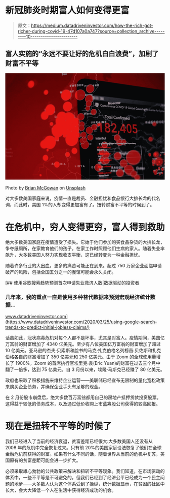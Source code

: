 # 新冠肺炎时期富人如何变得更富

> 原文：<https://medium.datadriveninvestor.com/how-the-rich-got-richer-during-covid-19-47d107a0a747?source=collection_archive---------10----------------------->

## 富人实施的“永远不要让好的危机白白浪费”，加剧了财富不平等

![](img/62d751fe2f811c86ab7e01401ffed0ca.png)

Photo by [Brian McGowan](https://unsplash.com/@sushioutlaw?utm_source=medium&utm_medium=referral) on [Unsplash](https://unsplash.com?utm_source=medium&utm_medium=referral)

对大多数美国家庭来说，疫情一直是裁员、金融担忧和食品银行大排长龙的代名词，而此时，美国 1%的人却变得更加富有了。扭转财富不平等的时候到了。

# 在危机中，穷人变得更穷，富人得到救助

绝大多数美国家庭在疫情遭受了损失。它始于他们参加购买食品杂货的大排长龙，争夺纸厕所，在家教育他们的孩子，在家工作时照顾他们生病的家人。随着失业率飙升，大多数美国人努力实现收支平衡，这已经转变为一种金融担忧。

随着许多行业的大出血，更多的痛苦可能正在到来。超过 750 万家企业面临申请破产的风险，包括全国五分之一的餐馆可能会永久关闭。

[](https://www.datadriveninvestor.com/2020/03/25/using-google-search-trends-to-predict-initial-jobless-claims/) [## 使用谷歌搜索趋势预测首次申请失业救济人数|数据驱动的投资者

### 几年来，我的重点一直是使用多种替代数据来预测宏观经济统计数据…

www.datadriveninvestor.com](https://www.datadriveninvestor.com/2020/03/25/using-google-search-trends-to-predict-initial-jobless-claims/) 

话虽如此，冠状病毒危机对每个人都不是坏事，尤其是对富人。疫情期间，美国亿万富翁的财富增加了 4340 亿美元。至少有八位美国亿万富翁的财富增加了超过 10 亿美元。亚马逊的杰夫·贝索斯和脸书的马克·扎克伯格名列榜首:贝佐斯和扎克伯格各自的财富增加了 350 亿美元和 250 亿美元。由于 Zoom 的全球使用量增长了 1900%，Zoom 的首席执行官埃里克·袁(Eric Yuan)的财富在过去三个月中翻了一倍多，达到 75 亿美元。自 3 月份以来，埃隆·马斯克已经赚了 80 亿美元。

政府也采取了积极措施来维持企业运营——美联储已经宣布无限制的量化宽松政策来购买企业债务，并确保企业手头有足够的现金。

在 2 月份股市崩盘后，绝大多数百万富翁都用自己的房地产抵押贷款投资股票。这得益于较低的债务成本，以及通过低价收购上市蓝筹股公司获得的较高回报。

# 现在是扭转不平等的时候了

我们已经进入了当前的经济衰退，贫富差距已经很大:大多数美国人还没有从 2008 年的危机中完全恢复过来。只有前 20%的美国家庭设法恢复了他们在全球金融危机前获得的财富。如果有什么不同的话，随着世界从当前的危机中复苏，美国原有的贫富差距可能会进一步扩大。

必须采取雄心勃勃的公共政策来解决和扭转不平等现象。我们知道，在市场驱动的体系中，一些不平等是不可避免的，但我们已经到了经济公平已经成为一个民主问题的地步——大多数人认为这个体系受到了操纵，统计数据显示，在贫困的社区中长大，会大大降低一个人在生活中获得经济成功的机会。